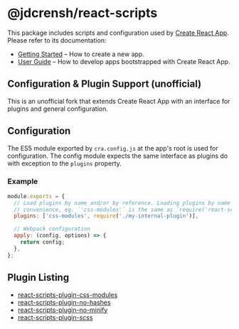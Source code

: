 # @jdcrensh/react-scripts

This package includes scripts and configuration used by [Create React App](https://github.com/jdcrensh/create-react-app/tree/jdcrensh).<br>
Please refer to its documentation:

* [Getting Started](https://github.com/jdcrensh/create-react-app/blob/jdcrensh/README.md#getting-started) – How to create a new app.
* [User Guide](https://github.com/jdcrensh/create-react-app/blob/jdcrensh/packages/react-scripts/template/README.md) – How to develop apps bootstrapped with Create React App.

## Configuration & Plugin Support (unofficial)

This is an unofficial fork that extends Create React App with an interface for plugins and general configuration.

## Configuration

The ES5 module exported by `cra.config.js` at the app's root is used for configuration. The config module expects the same interface as plugins do with exception to the `plugins` property.

### Example

```js
module.exports = {
  // Load plugins by name and/or by reference. Loading plugins by name is for
  // convenience, eg. `'css-modules'` is the same as `require('react-scripts-plugin-css-modules')`
  plugins: ['css-modules', require('./my-internal-plugin')],

  // Webpack configuration
  apply: (config, options) => {
    return config;
  },
};
```

## Plugin Listing

* [react-scripts-plugin-css-modules](https://www.npmjs.com/package/react-scripts-plugin-css-modules)
* [react-scripts-plugin-no-hashes](https://www.npmjs.com/package/react-scripts-plugin-no-hashes)
* [react-scripts-plugin-no-minify](https://www.npmjs.com/package/react-scripts-plugin-no-minify)
* [react-scripts-plugin-scss](https://www.npmjs.com/package/react-scripts-plugin-scss)
